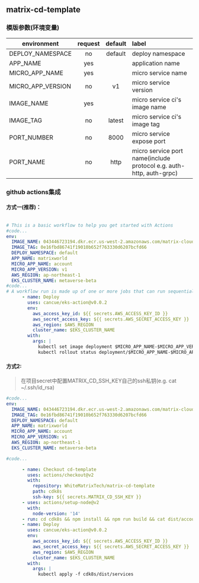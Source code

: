 ## matrix-cd-template
### 模版参数(环境变量)
environment|request|default|label
---|:---:|:---:|:---
DEPLOY_NAMESPACE|no|default|deploy namespace
APP_NAME|yes||application name
MICRO_APP_NAME|yes||micro service name
MICRO_APP_VERSION|no|v1|micro service version
IMAGE_NAME|yes||micro service ci's image name
IMAGE_TAG|no|latest|micro service ci's image tag
PORT_NUMBER|no|8000|micro service expose port
PORT_NAME|no|http|micro service port name(include protocol e.g. auth-http, auth-grpc)

### github actions集成
#### 方式一(推荐)：
```yaml

# This is a basic workflow to help you get started with Actions
#code...
env:
  IMAGE_NAME: 043446723194.dkr.ecr.us-west-2.amazonaws.com/matrix-cloud-account
  IMAGE_TAG: 0e16fbd86741f19010b652f763330d6207bcfd66
  DEPLOY_NAMESPACE: default
  APP_NAME: matrixworld
  MICRO_APP_NAME: account
  MICRO_APP_VERSION: v1
  AWS_REGION: ap-northeast-1
  EKS_CLUSTER_NAME: metaverse-beta
#code...
# A workflow run is made up of one or more jobs that can run sequentially or in parallel
      - name: Deploy
        uses: cancue/eks-action@v0.0.2
        env:
          aws_access_key_id: ${{ secrets.AWS_ACCESS_KEY_ID }}
          aws_secret_access_key: ${{ secrets.AWS_SECRET_ACCESS_KEY }}
          aws_region: $AWS_REGION
          cluster_name: $EKS_CLUSTER_NAME
        with:
          args: |
            kubectl set image deployment $MICRO_APP_NAME-$MICRO_APP_VERSION -n $DEPLOY_NAMESPACE $MICRO_APP_NAME=$IMAGE_NAME:$IMAGE_TAG
            kubectl rollout status deployment/$MICRO_APP_NAME-$MICRO_APP_VERSION -n $DEPLOY_NAMESPACE
```
#### 方式2:
> 在项目secret中配置MATRIX_CD_SSH_KEY自己的ssh私钥(e.g. cat ~/.ssh/id_rsa)
```yaml
#code...
env:
  IMAGE_NAME: 043446723194.dkr.ecr.us-west-2.amazonaws.com/matrix-cloud-account
  IMAGE_TAG: 0e16fbd86741f19010b652f763330d6207bcfd66
  DEPLOY_NAMESPACE: default
  APP_NAME: matrixworld
  MICRO_APP_NAME: account
  MICRO_APP_VERSION: v1
  AWS_REGION: ap-northeast-1
  EKS_CLUSTER_NAME: metaverse-beta

#code...

      - name: Checkout cd-template
        uses: actions/checkout@v2
        with:
          repository: WhiteMatrixTech/matrix-cd-template
          path: cdk8s
          ssh-key: ${{ secrets.MATRIX_CD_SSH_KEY }}
      - uses: actions/setup-node@v2
        with:
          node-version: '14'
      - run: cd cdk8s && npm install && npm run build && cat dist/account.k8s.yaml
      - name: Deploy
        uses: cancue/eks-action@v0.0.2
        env:
          aws_access_key_id: ${{ secrets.AWS_ACCESS_KEY_ID }}
          aws_secret_access_key: ${{ secrets.AWS_SECRET_ACCESS_KEY }}
          aws_region: $AWS_REGION
          cluster_name: $EKS_CLUSTER_NAME
        with:
          args: |
            kubectl apply -f cdk8s/dist/services
```